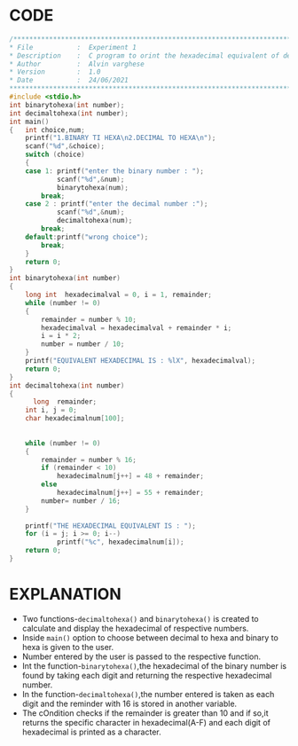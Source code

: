 CODE
====
```C
/***********************************************************************************************
* File           :  Experiment 1                                                    
* Description    :  C program to orint the hexadecimal equivalent of decimal and binary number                                    
* Author         :  Alvin varghese                                              
* Version        :  1.0
* Date           :  24/06/2021                                                
***********************************************************************************************/
#include <stdio.h>
int binarytohexa(int number);
int decimaltohexa(int number);
int main()
{   int choice,num;
    printf("1.BINARY TI HEXA\n2.DECIMAL TO HEXA\n");
    scanf("%d",&choice);
    switch (choice)
    {
    case 1: printf("enter the binary number : ");
            scanf("%d",&num);
            binarytohexa(num);
        break;
    case 2 : printf("enter the decimal number :");
            scanf("%d",&num);
            decimaltohexa(num);
        break;
    default:printf("wrong choice");
        break;
    }
    return 0;
}
int binarytohexa(int number)
{
    long int  hexadecimalval = 0, i = 1, remainder;
    while (number != 0)
    {
        remainder = number % 10;
        hexadecimalval = hexadecimalval + remainder * i;
        i = i * 2;
        number = number / 10;
    }
    printf("EQUIVALENT HEXADECIMAL IS : %lX", hexadecimalval);
    return 0;
}
int decimaltohexa(int number)
{
      long  remainder;
    int i, j = 0;
    char hexadecimalnum[100];
    
 
    while (number != 0)
    {
        remainder = number % 16;
        if (remainder < 10)
            hexadecimalnum[j++] = 48 + remainder;
        else
            hexadecimalnum[j++] = 55 + remainder;
        number= number / 16;
    }
 
    printf("THE HEXADECIMAL EQUIVALENT IS : ");
    for (i = j; i >= 0; i--)
            printf("%c", hexadecimalnum[i]);
    return 0;
}

```
EXPLANATION
===========
- Two functions-`decimaltohexa()` and `binarytohexa()` is created to calculate and display the hexadecimal of respective numbers.  
- Inside `main()` option to choose between decimal to hexa and binary to hexa is given to the user.  
- Number entered by the user is passed to the respective function.  
- Int the function-`binarytohexa()`,the hexadecimal of the binary number is found by taking each digit and returning the respective hexadecimal number.  
- In the function-`decimaltohexa()`,the number entered is taken as each digit and the reminder with 16 is stored in another variable.  
- The cOndition checks if the remainder is greater than 10 and if so,it returns the specific character in hexadecimal(A-F) and each digit of hexadecimal is printed as a character.
